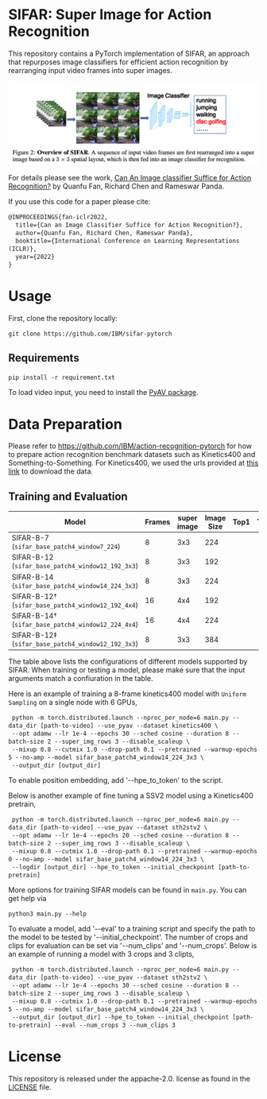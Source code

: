 # SIFAR: Super Image for Action Recognition 

This repository contains a PyTorch implementation of SIFAR, an approach that repurposes image classifiers for efficient action recognition by rearranging input video frames into super images. 

![sifar image](./sifar.png)

For details please see the work, [Can An Image classifier Suffice for Action Recognition?](https://openreview.net/pdf?id=qhkFX-HLuHV) by Quanfu Fan, Richard Chen and Rameswar Panda.

If you use this code for a paper please cite:

```
@INPROCEEDINGS{fan-iclr2022,
  title={Can an Image Classifier Suffice for Action Recognition?},
  author={Quanfu Fan, Richard Chen, Rameswar Panda},
  booktitle={International Conference on Learning Representations (ICLR)},
  year={2022}
}
```

# Usage

First, clone the repository locally:
```
git clone https://github.com/IBM/sifar-pytorch
```
## Requirements
```
pip install -r requirement.txt
```

To load video input, you need to install the [PyAV package](https://pyav.org/docs/develop/overview/installation.htmlgit).

# Data Preparation
Please refer to https://github.com/IBM/action-recognition-pytorch for how to prepare action recognition benchmark datasets such as Kinetics400 and Something-to-Something. For Kinetics400, we used the urls provided at [this link](https://github.com/youngwanLEE/VoV3D/blob/main/DATA.md#kinetics-400) to download the data.


## Training and Evaluation

| Model | Frames | super image| Image Size | Top1| Top5| FLOPs (G) | link |
| --- | --- | --- | --- | --- | --- | --- | --- |
| SIFAR-B-7 (`sifar_base_patch4_window7_224`)   |  8 | 3x3 | 224 | | |138 |  |
| SIFAR-B-12 (`sifar_base_patch4_window12_192_3x3`)  |  8 | 3x3 | 192 | | | 106 |
| SIFAR-B-14 (`sifar_base_patch4_window14_224_3x3`)  |  8 | 3x3 | 224 | | | 147 |[a](https://github.com/IBM/sifar-pytorch/releases) |
| SIFAR-B-12† (`sifar_base_patch4_window12_192_4x4`) | 16 | 4x4 | 192 | | | 189 | |
| SIFAR-B-14† (`sifar_base_patch4_window12_224_4x4`) | 16 | 4x4 | 224 | | | 263 | |
| SIFAR-B-12‡ (`sifar_base_patch4_window12_192_3x3`) | 8  | 3x3 | 384 | | | 423 | |

The table above lists the configurations of different models supported by SIFAR. When training or testing a model, please make sure that the input arguments match a confiuration in the table.  

Here is an example of training a 8-frame kinetics400 model with `Uniform Sampling` on a single node with 6 GPUs,

```
 python -m torch.distributed.launch --nproc_per_node=6 main.py --data_dir [path-to-video] --use_pyav --dataset kinetics400 \
 --opt adamw --lr 1e-4 --epochs 30 --sched cosine --duration 8 --batch-size 2 --super_img_rows 3 --disable_scaleup \
 --mixup 0.8 --cutmix 1.0 --drop-path 0.1 --pretrained --warmup-epochs 5 --no-amp --model sifar_base_patch4_window14_224_3x3 \
 --output_dir [output_dir]
```
To enable position embedding, add '--hpe_to_token' to the script. 

Below is another example of fine tuning a SSV2 model using a Kinetics400 pretrain, 
```
 python -m torch.distributed.launch --nproc_per_node=6 main.py --data_dir [path-to-video] --use_pyav --dataset sth2stv2 \
 --opt adamw --lr 1e-4 --epochs 20 --sched cosine --duration 8 --batch-size 2 --super_img_rows 3 --disable_scaleup \
 --mixup 0.8 --cutmix 1.0 --drop-path 0.1 --pretrained --warmup-epochs 0 --no-amp --model sifar_base_patch4_window14_224_3x3 \
 --logdir [output_dir] --hpe_to_token --initial_checkpoint [path-to-pretrain]
```

More options for training SIFAR models can be found in `main.py`.  You can get help via
```
python3 main.py --help
```

To evaluate a model, add '--eval' to a training script and specify the path to the model to be tested by '--initial_checkpoint'. The number of crops and clips for evaluation can be set via '--num_clips' and '--num_crops'. Below is an example of running a model with 3 crops and 3 clipts,
```
 python -m torch.distributed.launch --nproc_per_node=6 main.py --data_dir [path-to-video] --use_pyav --dataset sth2stv2 \
 --opt adamw --lr 1e-4 --epochs 30 --sched cosine --duration 8 --batch-size 2 --super_img_rows 3 --disable_scaleup \
 --mixup 0.8 --cutmix 1.0 --drop-path 0.1 --pretrained --warmup-epochs 5 --no-amp --model sifar_base_patch4_window14_224_3x3 \
 --output_dir [output_dir] --hpe_to_token --initial_checkpoint [path-to-pretrain] --eval --num_crops 3 --num_clips 3
```


# License
This repository is released under the appache-2.0. license as found in the [LICENSE](LICENSE) file.


